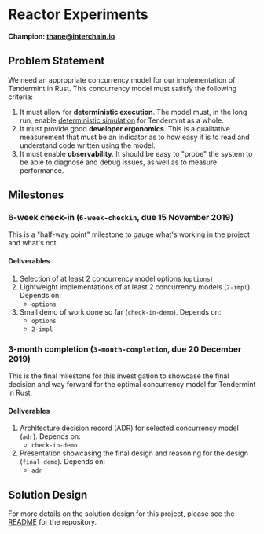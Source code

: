 # Reactor Experiments

**Champion: <thane@interchain.io>**

## Problem Statement
We need an appropriate concurrency model for our implementation of Tendermint in
Rust. This concurrency model must satisfy the following criteria:

1. It must allow for **deterministic execution**. The model must, in the long
   run, enable [deterministic
   simulation](https://www.youtube.com/watch?v=4fFDFbi3toc) for Tendermint as a
   whole.
2. It must provide good **developer ergonomics**. This is a qualitative
   measurement that must be an indicator as to how easy it is to read and
   understand code written using the model.
3. It must enable **observability**. It should be easy to "probe" the system to
   be able to diagnose and debug issues, as well as to measure performance.

## Milestones

### 6-week check-in (`6-week-checkin`, due 15 November 2019)
This is a "half-way point" milestone to gauge what's working in the project and
what's not.

#### Deliverables
1. Selection of at least 2 concurrency model options (`options`)
2. Lightweight implementations of at least 2 concurrency models (`2-impl`).
   Depends on:
   * `options`
3. Small demo of work done so far (`check-in-demo`). Depends on:
   * `options`
   * `2-impl`

### 3-month completion (`3-month-completion`, due 20 December 2019)
This is the final milestone for this investigation to showcase the final
decision and way forward for the optimal concurrency model for Tendermint in
Rust.

#### Deliverables
1. Architecture decision record (ADR) for selected concurrency model (`adr`).
   Depends on:
   * `check-in-demo`
2. Presentation showcasing the final design and reasoning for the design
   (`final-demo`). Depends on:
   * `adr`

## Solution Design
For more details on the solution design for this project, please see the
[README](../README.md) for the repository.

